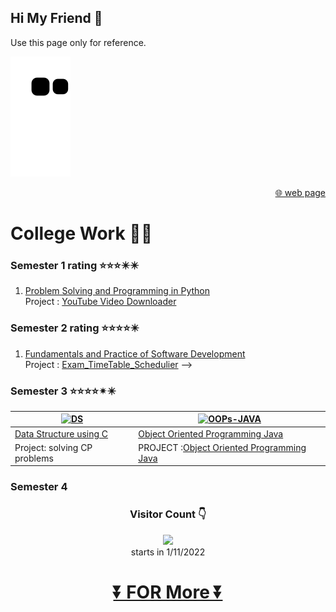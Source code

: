 ## Hi My Friend 👋
Use this page only for reference.


![](https://github.com/KKBUGHUNTER/KKBUGHUNTER/blob/output/github-contribution-grid-snake.svg)


<div align="right">

 [🌐 web page ](https://kkbughunter.github.io/web/)
 
</div>
 
# College Work 🧑‍🎓                                                   
### Semester  1  rating ⭐⭐⭐✴️✴️
  1. [Problem Solving and Programming in Python](https://github.com/KKBUGHUNTER/Problem-Solving-and-Programming-in-Python) <br>
        Project : [YouTube Video Downloader](https://github.com/KKBUGHUNTER/Python_YouTube_Video_Downloader)
### Semester 2  rating ⭐⭐⭐⭐✴️
  1. [Fundamentals and Practice of Software Development](https://github.com/KKBUGHUNTER/Fundamentals-and-Practice-of-Software-Development)<br>
        Project : [Exam_TimeTable_Schedulier](https://github.com/KKBUGHUNTER/Exam_TimeTable_Schedulier) -->
### Semester  3  ⭐⭐⭐⭐✴✴️
|<a href="https://github.com/KKBUGHUNTER/Data-Structure"><img src="https://prepbytes-misc-images.s3.ap-south-1.amazonaws.com/assets/1644826783284-3.%20Data%20Structures.png" alt="DS" style="height: 200px; width:350px;"/></a>|<a href="https://github.com/KKBUGHUNTER/Object-Oriented-Programming-Java"><img src="https://liongueststudios.com/wp-content/uploads/2021/01/Object-Oriented-Programming-concepts-in-java-lionguest-studios.png" alt="OOPs-JAVA" style="height: 200px; width:350px;"/></a>|
| --------------- | -------------- |
| [Data Structure using C](https://github.com/KKBUGHUNTER/Data-Structure) | [Object Oriented Programming Java](https://github.com/KKBUGHUNTER/Object-Oriented-Programming-Java)|
| Project: solving CP problems  | PROJECT :[Object Oriented Programming Java](https://github.com/KKBUGHUNTER/Object-Oriented-Programming-Java)|


### Semester  4  






<!-- # My Self 👦
Aim ✈️ : Cyber security(App Developer)<br>
competitive programming(CP) 🖥️ : CodeChef ⭐✴️✴️✴️✴️✴️✴️<br>
 -->




<div align="center">
 
 ### Visitor Count 👇 <br>

![](https://profile-counter.glitch.me/KKBUGHUNTER/count.svg)<br>
starts in 1/11/2022


# [⏬ FOR More ⏬](https://github.com/KKBUGHUNTER?tab=repositories)</div>
        

